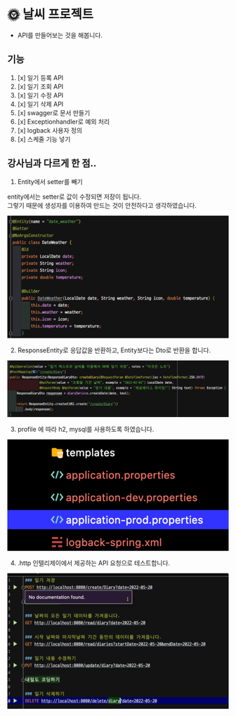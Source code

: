# 🌞 날씨 프로젝트

- API를 만들어보는 것을 해봅니다.

## 기능

1. [x] 일기 등록 API
2. [x] 일기 조회 API
3. [x] 일기 수정 API
4. [x] 일기 삭제 API
5. [x] swagger로 문서 만들기
6. [x] Exceptionhandler로 예외 처리
7. [x] logback 사용자 정의
8. [x] 스케줄 기능 넣기


## 강사님과 다르게 한 점..

1. Entity에서 setter를 빼기

entity에서는 setter로 값이 수정되면 저장이 됩니다.  
그렇기 때문에 생성자를 이용하여 만드는 것이 안전하다고 생각하였습니다.

![not setter](./docs/setter%20안쓰기.png)

2. ResponseEntity로 응답값을 반환하고, Entity보다는 Dto로 반환을 합니다.

![ResponseEntity](./docs/responseEntity.png)

3. profile 에 따라 h2, mysql를 사용하도록 하였습니다.

![profile](./docs/profile.png)

4. .http 인텔리제이에서 제공하는 API 요청으로 테스트합니다.

![http](./docs/http.png)
